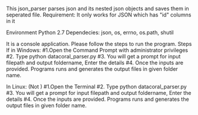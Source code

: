 This json_parser parses json and its nested json objects and saves them in seperated file.
Requirement: It only works for JSON which has "id" columns in it

Environment Python 2.7
Dependecies: json, os, errno, os.path, shutil

It is a console application. Please follow the steps to run the program.
Steps
If in Windows:
#1.Open the Command Prompt with administrator  privileges
#2. Type python datacoral_parser.py
#3. You will get a prompt for input filepath and output foldername, Enter the details
#4. Once the inputs are provided. Programs runs and generates the output files in given folder name.

In Linux: (Not )
#1.Open the Terminal
#2. Type python datacoral_parser.py
#3. You will get a prompt for input filepath and output foldername, Enter the details
#4. Once the inputs are provided. Programs runs and generates the output files in given folder name.

